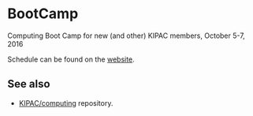 # BootCamp
Computing Boot Camp for new (and other) KIPAC members, October 5-7, 2016

Schedule can be found on the [website](https://kipac.github.io/BootCamp).

## See also

- [KIPAC/computing](https://github.com/KIPAC/computing) repository.

